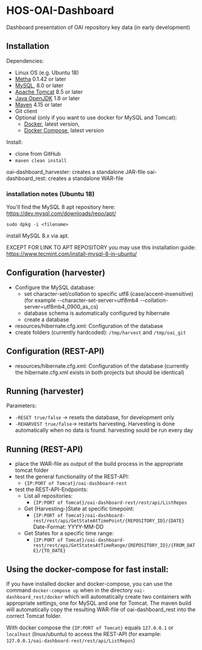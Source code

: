 # HOS-OAI-Dashboard
Dashboard presentation of OAI repository key data (in early development)

## Installation
Dependencies: 
- Linux OS (e.g. Ubuntu 18)
- [Metha](https://github.com/miku/metha) 0.1.42 or later
- [MySQL](https://www.mysql.com/), 8.0 or later
- [Apache Tomcat](https://tomcat.apache.org/) 8.5 or later
- [Java OpenJDK](http://openjdk.java.net/) 1.8 or later
- [Maven](https://maven.apache.org/) 4.15 or later
- Git client
- Optional (only if you want to use docker for MySQL and Tomcat):
  - [Docker](https://www.docker.com/), latest version,
  - [Docker Compose](https://docs.docker.com/compose/), latest version

Install:
- clone from GitHub
- `maven clean install`

oai-dashboard_harvester: creates a standalone JAR-file
oai-dashboard_rest: creates a standalone WAR-file

### installation notes (Ubuntu 18)
You'll find the MySQL 8 apt repository here: https://dev.mysql.com/downloads/repo/apt/ 

`sudo dpkg -i <filename>`

install MySQL 8.x via apt.

EXCEPT FOR LINK TO APT REPOSITORY you may use this installation guide:
https://www.tecmint.com/install-mysql-8-in-ubuntu/
  

## Configuration (harvester)
- Configure the MySQL database:
  - set character-set/collation to specific utf8 (case/accent-insensitive) (for example --character-set-server=utf8mb4 --collation-server=utf8mb4_0900_as_cs)
  - database schema is automatically configured by hibernate
  - create a database 
- resources/hibernate.cfg.xml: Configuration of the database
- create folders (currently hardcoded): `/tmp/harvest` and `/tmp/oai_git`

## Configuration (REST-API)
- resources/hibernate.cfg.xml: Configuration of the database (currently the hibernate.cfg.xml exists in both projects but should be identical)

## Running (harvester)
Parameters:
- `-RESET true/false` -> resets the database, for development only
- `-REHARVEST true/false`-> restarts harvesting. Harvesting is done automatically when no data is found.
harvesting sould be run every day

## Running (REST-API)
- place the WAR-file as output of the build process in the appropriate tomcat folder
- test the general functionality of the REST-API:
  - `{IP:PORT of Tomcat}/oai-dashboard-rest`
- test the REST-API-Endpoints:
  - List all repositories:
    - `{IP:PORT of Tomcat}/oai-dashboard-rest/rest/api/ListRepos`
  - Get (Harvesting-)State at specific timepoint:
    - `{IP:PORT of Tomcat}/oai-dashboard-rest/rest/api/GetStateAtTimePoint/{REPOSITORY_ID}/{DATE}` Date-Format: YYYY-MM-DD
  - Get States for a specific time range:
    - `{IP:PORT of Tomcat}/oai-dashboard-rest/rest/api/GetStatesAtTimeRange/{REPOSITORY_ID}/{FROM_DATE}/{TO_DATE}`

## Using the docker-compose for fast install:
If you have installed docker and docker-compose, you can use the command `docker-compose up` when in the directory `oai-dashboard_rest/docker` which will automatically create two containers with appropriate settings, one for MySQL and one for Tomcat. The maven build will automatically copy the resulting WAR-file of oai-dashboard_rest into the correct Tomcat folder.

With docker compose the `{IP:PORT of Tomcat}` equals `127.0.0.1` or `localhost` (linux/ubuntu) to access the REST-API (for example: `127.0.0.1/oai-dashboard-rest/rest/api/ListRepos`)

